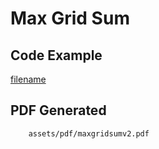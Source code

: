 # Max Grid Sum

## Code Example
[filename](../../assets/examples/maxgridsum/v2/main.go ':include :type=code')

## PDF Generated
```pdf
	assets/pdf/maxgridsumv2.pdf
```